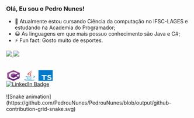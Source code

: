 ### Olá, Eu sou o Pedro Nunes!

- 🔭 Atualmente estou cursando Ciência da computação no IFSC-LAGES e estudando na Academia do Programador;
- 😀 As linguagens em que mais possuo conhecimento são Java e C#;
- ⚡ Fun fact: Gosto muito de esportes.

<div>
  <a href="https://github.com/PedrouNunes">
    <img width="50%" src="https://github-readme-stats.vercel.app/api?username=PedrouNunes&show_icons=true&theme=dracula&include_all_commits=true&count_public=true"/>
    <img width="45%" src="https://github-readme-stats.vercel.app/api/top-langs/?username=PedrouNunes&layout=compact&langs_count=7&theme=dracula"/>
  </a>
</div>

<br>

<div style="display: inline-block;"><br>
  <img align="center" alt="Pedro-Csharp" height="30" width="40" src="https://raw.githubusercontent.com/devicons/devicon/master/icons/csharp/csharp-original.svg">
  <img align="center" alt="Pedro-Java" height="30" width="40" src="https://raw.githubusercontent.com/devicons/devicon/master/icons/java/java-original.svg">
  <img align="center" alt="Pedro-TypeScript" height="30" width="40" src="https://raw.githubusercontent.com/devicons/devicon/master/icons/typescript/typescript-original.svg">
</div>

<br>

<div> 
  <a href="https://www.linkedin.com/in/pedrohenriquenunesjc/" target="_blank">
    <img src="https://img.shields.io/badge/-LinkedIn-%230077B5?style=for-the-badge&logo=linkedin&logoColor=white" alt="LinkedIn Badge">
  </a>
</div>

<br>

<div> 
  ![Snake animation](https://github.com/PedrouNunes/PedrouNunes/blob/output/github-contribution-grid-snake.svg)
</div>
